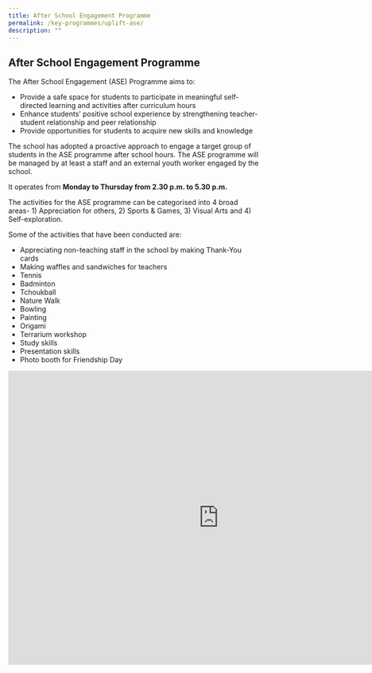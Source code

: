 ```yaml
---
title: After School Engagement Programme
permalink: /key-programmes/uplift-ase/
description: ""
---
```

## After School Engagement Programme

The After School Engagement (ASE) Programme aims to:

* Provide a safe space for students to participate in meaningful self-directed learning and activities after curriculum hours
* Enhance students’ positive school experience by strengthening teacher- student relationship and peer relationship
* Provide opportunities for students to acquire new skills and knowledge

The school has adopted a proactive approach to engage a target group of students in the ASE programme after school hours. The ASE programme will be managed by at least a staff and an external youth worker engaged by the school.

It operates from **Monday to Thursday from 2.30 p.m. to 5.30 p.m.**

The activities for the ASE programme can be categorised into 4 broad areas- 1) Appreciation for others, 2) Sports &amp; Games, 3) Visual Arts and 4) Self-exploration.

Some of the activities that have been conducted are:

* Appreciating non-teaching staff in the school by making Thank-You cards
* Making waffles and sandwiches for teachers
* Tennis
* Badminton
* Tchoukball
* Nature Walk
* Bowling
* Painting
* Origami
* Terrarium workshop
* Study skills
* Presentation skills
* Photo booth for Friendship Day

<iframe src="https://docs.google.com/presentation/d/e/2PACX-1vRXHo-qhJVt7A6U3s99CJIzMTzCpqS0kpan-t_6-JgDLWxvbcqNSRS4dn-biqak2kvxWfJFbSNt2Tn9/embed?start=false&loop=false&delayms=3000" frameborder="0" width="845" height="592" allowfullscreen="true"></iframe>